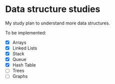 # Data structure studies

My study plan to understand more data structures.

To be implemented: 
- [x] Arrays
- [x] Linked Lists
- [x] Stack
- [x] Queue
- [x] Hash Table
- [ ] Trees
- [ ] Graphs
